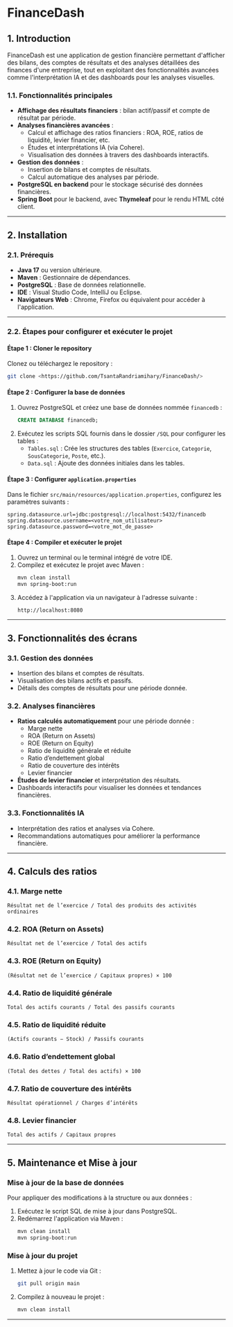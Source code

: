 # FinanceDash

## 1. Introduction
FinanceDash est une application de gestion financière permettant d'afficher des bilans, des comptes de résultats et des analyses détaillées des finances d'une entreprise, tout en exploitant des fonctionnalités avancées comme l'interprétation IA et des dashboards pour les analyses visuelles.

### 1.1. Fonctionnalités principales
- **Affichage des résultats financiers** : bilan actif/passif et compte de résultat par période.
- **Analyses financières avancées** :
  - Calcul et affichage des ratios financiers : ROA, ROE, ratios de liquidité, levier financier, etc.
  - Études et interprétations IA (via Cohere).
  - Visualisation des données à travers des dashboards interactifs.
- **Gestion des données** :
  - Insertion de bilans et comptes de résultats.
  - Calcul automatique des analyses par période.
- **PostgreSQL en backend** pour le stockage sécurisé des données financières.
- **Spring Boot** pour le backend, avec **Thymeleaf** pour le rendu HTML côté client.

---

## 2. Installation

### 2.1. Prérequis
- **Java 17** ou version ultérieure.
- **Maven** : Gestionnaire de dépendances.
- **PostgreSQL** : Base de données relationnelle.
- **IDE** : Visual Studio Code, IntelliJ ou Eclipse.
- **Navigateurs Web** : Chrome, Firefox ou équivalent pour accéder à l'application.

---

### 2.2. Étapes pour configurer et exécuter le projet

#### Étape 1 : Cloner le repository
Clonez ou téléchargez le repository :
```bash
git clone <https://github.com/TsantaRandriamihary/FinanceDash/>
```

#### Étape 2 : Configurer la base de données
1. Ouvrez PostgreSQL et créez une base de données nommée `financedb` :
   ```sql
   CREATE DATABASE financedb;
   ```
2. Exécutez les scripts SQL fournis dans le dossier `/SQL` pour configurer les tables :
   - `Tables.sql` : Crée les structures des tables (`Exercice`, `Categorie`, `SousCategorie`, `Poste`, etc.).
   - `Data.sql` : Ajoute des données initiales dans les tables.

#### Étape 3 : Configurer `application.properties`
Dans le fichier `src/main/resources/application.properties`, configurez les paramètres suivants :
```properties
spring.datasource.url=jdbc:postgresql://localhost:5432/financedb
spring.datasource.username=<votre_nom_utilisateur>
spring.datasource.password=<votre_mot_de_passe>
```

#### Étape 4 : Compiler et exécuter le projet
1. Ouvrez un terminal ou le terminal intégré de votre IDE.
2. Compilez et exécutez le projet avec Maven :
   ```bash
   mvn clean install
   mvn spring-boot:run
   ```
3. Accédez à l'application via un navigateur à l'adresse suivante :
   ```
   http://localhost:8080
   ```

---

## 3. Fonctionnalités des écrans

### 3.1. Gestion des données
- Insertion des bilans et comptes de résultats.
- Visualisation des bilans actifs et passifs.
- Détails des comptes de résultats pour une période donnée.

### 3.2. Analyses financières
- **Ratios calculés automatiquement** pour une période donnée :
  - Marge nette
  - ROA (Return on Assets)
  - ROE (Return on Equity)
  - Ratio de liquidité générale et réduite
  - Ratio d’endettement global
  - Ratio de couverture des intérêts
  - Levier financier
- **Études de levier financier** et interprétation des résultats.
- Dashboards interactifs pour visualiser les données et tendances financières.

### 3.3. Fonctionnalités IA
- Interprétation des ratios et analyses via Cohere.
- Recommandations automatiques pour améliorer la performance financière.

---

## 4. Calculs des ratios

### 4.1. Marge nette
```text
Résultat net de l’exercice / Total des produits des activités ordinaires
```

### 4.2. ROA (Return on Assets)
```text
Résultat net de l’exercice / Total des actifs
```

### 4.3. ROE (Return on Equity)
```text
(Résultat net de l’exercice / Capitaux propres) × 100
```

### 4.4. Ratio de liquidité générale
```text
Total des actifs courants / Total des passifs courants
```

### 4.5. Ratio de liquidité réduite
```text
(Actifs courants − Stock) / Passifs courants
```

### 4.6. Ratio d’endettement global
```text
(Total des dettes / Total des actifs) × 100
```

### 4.7. Ratio de couverture des intérêts
```text
Résultat opérationnel / Charges d’intérêts
```

### 4.8. Levier financier
```text
Total des actifs / Capitaux propres
```

---

## 5. Maintenance et Mise à jour

### Mise à jour de la base de données
Pour appliquer des modifications à la structure ou aux données :
1. Exécutez le script SQL de mise à jour dans PostgreSQL.
2. Redémarrez l'application via Maven :
   ```bash
   mvn clean install
   mvn spring-boot:run
   ```

### Mise à jour du projet
1. Mettez à jour le code via Git :
   ```bash
   git pull origin main
   ```
2. Compilez à nouveau le projet :
   ```bash
   mvn clean install
   ```

---

